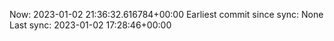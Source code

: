 Now: 2023-01-02 21:36:32.616784+00:00 Earliest commit since sync: None Last sync: 2023-01-02 17:28:46+00:00
